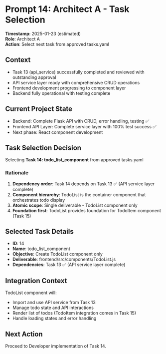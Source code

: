 # Prompt 14: Architect A - Task Selection
**Timestamp**: 2025-01-23 (estimated)  
**Role**: Architect A  
**Action**: Select next task from approved tasks.yaml  

## Context
- Task 13 (api_service) successfully completed and reviewed with outstanding approval
- API service layer ready with comprehensive CRUD operations
- Frontend development progressing to component layer
- Backend fully operational with testing complete

## Current Project State
- Backend: Complete Flask API with CRUD, error handling, testing ✅
- Frontend API Layer: Complete service layer with 100% test success ✅
- Next phase: React component development

## Task Selection Decision
Selecting **Task 14: todo_list_component** from approved tasks.yaml

### Rationale
1. **Dependency order**: Task 14 depends on Task 13 ✅ (API service layer complete)
2. **Component hierarchy**: TodoList is the container component that orchestrates todo display
3. **Atomic scope**: Single deliverable - TodoList component only
4. **Foundation first**: TodoList provides foundation for TodoItem component (Task 15)

## Selected Task Details
- **ID**: 14  
- **Name**: todo_list_component
- **Objective**: Create TodoList component only
- **Deliverable**: frontend/src/components/TodoList.js
- **Dependencies**: Task 13 ✅ (API service layer complete)

## Integration Context
TodoList component will:
- Import and use API service from Task 13
- Manage todo state and API interactions
- Render list of todos (TodoItem integration comes in Task 15)
- Handle loading states and error handling

## Next Action
Proceed to Developer implementation of Task 14.